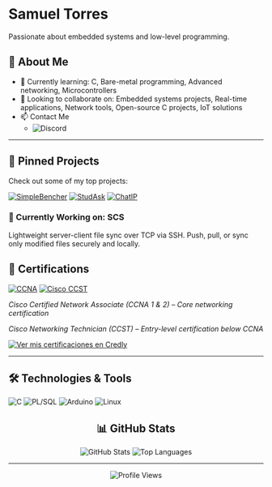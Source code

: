 

# Samuel Torres

Passionate about embedded systems and low-level programming.


## 🚀 About Me
- 🌱 Currently learning: C, Bare-metal programming, Advanced networking, Microcontrollers 
- 🎯 Looking to collaborate on: Embedded systems projects, Real-time applications, Network tools, Open-source C projects, IoT solutions  
- 📫 Contact Me
    - ![Discord](https://img.shields.io/badge/Arqes-7289DA?style=for-the-badge&logo=discord&logoColor=white)
---
## 📌 Pinned Projects

Check out some of my top projects:

[![SimpleBencher](https://github-readme-stats.vercel.app/api/pin/?username=arqes-0&repo=SimpleBencher&theme=radical)](https://github.com/arqes-0/SimpleBencher)  [![StudAsk](https://github-readme-stats.vercel.app/api/pin/?username=arqes-0&repo=StudAsk&theme=radical)](https://github.com/arqes-0/StudAsk)  [![ChatIP](https://github-readme-stats.vercel.app/api/pin/?username=arqes-0&repo=ChatIP&theme=radical)](https://github.com/arqes-0/ChatIP)  
### 🚧 Currently Working on: SCS  
Lightweight server-client file sync over TCP via SSH. Push, pull, or sync only modified files securely and locally.




## 📜 Certifications
[![CCNA](https://img.shields.io/badge/CCNA_1&2-1BA0D7?style=for-the-badge&logo=cisco&logoColor=white)](https://www.credly.com/users/samuel-torres-hernandez)
[![Cisco CCST](https://img.shields.io/badge/Cisco%20CCST-1BA0D7?style=for-the-badge&logo=cisco&logoColor=white)](https://www.credly.com/users/samuel-torres-hernandez) 

*Cisco Certified Network Associate  (CCNA 1 & 2) – Core networking certification*

*Cisco Networking Technician (CCST) – Entry-level certification below CCNA*  


[![Ver mis certificaciones en Credly](https://img.shields.io/badge/Credly-Profile-FF6F00?style=for-the-badge&logo=credly&logoColor=white)](https://www.credly.com/users/samuel-torres-hernandez)



---

## 🛠️ Technologies & Tools

![C](https://img.shields.io/badge/C-000?&logo=c&logoColor=white)  ![PL/SQL](https://img.shields.io/badge/PL%2FSQL-000?&logo=oracle&logoColor=white)   ![Arduino](https://img.shields.io/badge/Arduino-00979D?style=flat&logo=arduino&logoColor=white)  ![Linux](https://img.shields.io/badge/Linux-FCC624?style=flat&logo=linux&logoColor=black) 

<div align="center">
  
## 📊 GitHub Stats

![GitHub Stats](https://github-readme-stats.vercel.app/api?username=arqes-0&show_icons=true&theme=radical)  ![Top Languages](https://github-readme-stats.vercel.app/api/top-langs/?username=arqes-0&layout=compact&theme=radical)  

---

![Profile Views](https://komarev.com/ghpvc/?username=arqes-0&color=blue)
</div>
